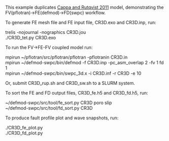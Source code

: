 This example duplicates [Cappa and Rutqvist 2011](https://agupubs.onlinelibrary.wiley.com/doi/abs/10.1029/2011GL048487) model, demonstrating the FV(pflotran)->FE(defmod)->FD(swpc) workflow.

To generate FE mesh file and FE input file, CR3D.exo and CR3D.inp, run:

trelis -nojournal -nographics CR3D.jou\
./CR3D_tet.py CR3D.exo

To run the FV->FE-FV coupled model run:

mpirun ~/pflotran/src/pflotran/pflotran -pflotranin CR3D.in\
mpirun ~/defmod-swpc/bin/defmod -f CR3D.inp -pc_asm_overlap 2 -fv 1 fd 1\
mpirun ~/defmod-swpc/bin/swpc_3d.x -i CR3D.inf -r CR3D -e 10

Or, submit CR3D_rup.sh and CR3D_sw.sh to a SLURM system. 

To sort the FE and FD output files, CR3D_fe.h5 and CR3D_fd.h5, run:

~/defmod-swpc/src/tool/fe_sort.py CR3D poro slip\
~/defmod-swpc/src/tool/fd_sort.py CR3D

To produce fault profile plot and wave snapshots, run:

./CR3D_fe_plot.py\
./CR3D_fd_plot.py
